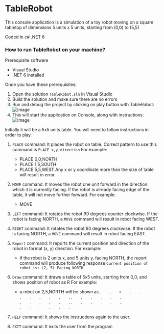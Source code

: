 # TableRobot
This console application is a simulation of a toy robot moving on a square tabletop of dimensions 5 units x 5 units, starting from (0,0) to (5,5)

Coded in c# .NET 6

### How to run TableRobot on your machine?
Prerequisite software
* Visual Studio
* .NET 6 installed

Once you have these prerequisites:
1. Open the solution ```TableRobot.sln``` in Visual Studio
2. Build the solution and make sure there are no errors
3. Run and debug the project by clicking on play button with TableRobot: ![image](https://user-images.githubusercontent.com/33806340/222958143-e342b238-fe4d-4e10-81a2-c8f9c9f61208.png)
4. This will start the application on Console, along with instructions: ![image](https://user-images.githubusercontent.com/33806340/222958180-6815054e-cb23-455a-ba20-cdd677df9e2e.png)

Initially it will be a 5x5 units table. You will need to follow instructions in order to play.

1. ```PLACE``` command: It places the robot on table. Correct pattern to use this command is ```PLACE x,y,direction```
For example:
    * PLACE 0,0,NORTH
    * PLACE 1,5,SOUTH
    * PLACE 5,5,WEST
Any x or y coordinate more than the size of table will result in error.

2. ```MOVE``` command: It moves the robot one unit forward in the direction which it is currently facing. If the robot is already facing edge of the table, it will not move further forward.
For example:
    * MOVE

3. ```LEFT``` command: It rotates the robot 90 degrees counter clockwise. If the robot is facing NORTH, a ```MOVE``` command will result in robot facing WEST.

4. ```RIGHT``` command: It rotates the robot 90 degrees clockwise. If the robot is facing NORTH, a ```MOVE``` command will result in robot facing EAST.

5. ```Report``` command: It reports the current position and direction of the robot in format (x, y) direction.
For example:
    * if the robot is 2 units x, and 5 units y, facing NORTH, the report command will produce following response ```Current position of robot is: (2, 5) Facing NORTH```

6. ```Draw``` command: It draws a table of 5x5 units, starting from 0,0, and shows position of robot as R
For example:
    * a robot on 2,5,NORTH will be shown as
    .&emsp;&emsp;.&emsp;&emsp;r&emsp;&emsp;.&emsp;&emsp;.&emsp;&emsp;.
    .&emsp;&emsp;.&emsp;&emsp;.&emsp;&emsp;.&emsp;&emsp;.&emsp;&emsp;.
    .&emsp;&emsp;.&emsp;&emsp;.&emsp;&emsp;.&emsp;&emsp;.&emsp;&emsp;.
    .&emsp;&emsp;.&emsp;&emsp;.&emsp;&emsp;.&emsp;&emsp;.&emsp;&emsp;.
    .&emsp;&emsp;.&emsp;&emsp;.&emsp;&emsp;.&emsp;&emsp;.&emsp;&emsp;.
    .&emsp;&emsp;.&emsp;&emsp;.&emsp;&emsp;.&emsp;&emsp;.&emsp;&emsp;.

7. ```HELP``` command: It shows the instructions again to the user.

8. ```EXIT``` command: It exits the user from the program
